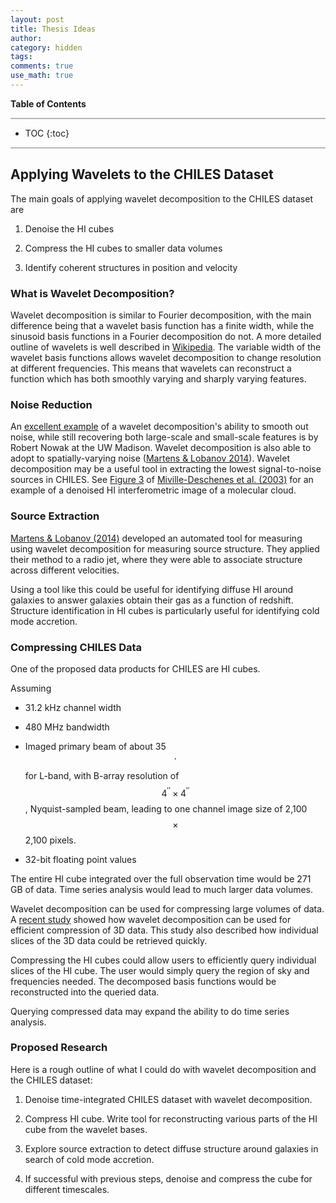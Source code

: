 ```yaml
---
layout: post
title: Thesis Ideas
author:
category: hidden
tags: 
comments: true
use_math: true
---
```


**Table of Contents**

<hr style="height:2px; background-color:#b6b6b6"/>

* TOC
{:toc}

<hr style="height:2px; background-color:#b6b6b6"/>

## Applying Wavelets to the CHILES Dataset

The main goals of applying wavelet decomposition to the CHILES dataset are

1. Denoise the HI cubes

2. Compress the HI cubes to smaller data volumes

3. Identify coherent structures in position and velocity

### What is Wavelet Decomposition?

Wavelet decomposition is similar to Fourier decomposition, with the main
difference being that a wavelet basis function has a finite width, while the
sinusoid basis functions in a Fourier decomposition do not. A more detailed
outline of wavelets is well described in
[Wikipedia](https://en.wikipedia.org/wiki/Wavelet_transform#Basic_idea). The
variable width of the wavelet basis functions allows wavelet decomposition to
change resolution at different frequencies. This means that wavelets can
reconstruct a function which has both smoothly varying and sharply varying
features.

### Noise Reduction

An [excellent
example](http://ieeexplore.ieee.org/xpls/icp.jsp?arnumber=4294171#fig_3) of a
wavelet decomposition's ability to smooth out noise, while still recovering
both large-scale and small-scale features is by Robert Nowak at the UW
Madison.  Wavelet decomposition is also able to adopt to spatially-varying
noise ([Martens & Lobanov
2014](http://www.aanda.org/articles/aa/full_html/2015/02/aa24566-14/aa24566-14.html#S5)).
Wavelet decomposition may be a useful tool in extracting the lowest
signal-to-noise sources in CHILES. See [Figure
3](http://www.aanda.org/articles/aa/full/2003/45/aa3462/aa3462.html) of
[Miville-Deschenes et al.
(2003)](http://www.aanda.org/articles/aa/full/2003/45/aa3462/aa3462.html) for
an example of a denoised HI interferometric image of a molecular cloud.

### Source Extraction

[Martens & Lobanov
(2014)](http://www.aanda.org/articles/aa/full_html/2015/02/aa24566-14/aa24566-14.html#S20)
developed an automated tool for measuring using wavelet decomposition for
measuring source structure. They applied their method to a radio jet, where
they were able to associate structure across different velocities.

Using a tool like this could be useful for identifying diffuse HI around
galaxies to answer galaxies obtain their gas as a function of redshift.
Structure identification in HI cubes is particularly useful for identifying
cold mode accretion.

### Compressing CHILES Data

One of the proposed data products for CHILES are HI cubes.

Assuming

+ 31.2 kHz channel width

+ 480 MHz bandwidth

+ Imaged primary beam of about 35$$^\prime$$ for L-band, with B-array
  resolution of $$4^{\prime\prime} \times 4^{\prime\prime}$$, Nyquist-sampled
  beam, leading to one channel image size of 2,100 $$\times$$ 2,100
  pixels. 

+ 32-bit floating point values

The entire HI cube integrated over the full observation time would be 271 GB of
data. Time series analysis would lead to much larger data volumes.

Wavelet decomposition can be used for compressing large volumes of data. A
[recent
study](http://ieeexplore.ieee.org/stamp/stamp.jsp?arnumber=1677122&tag=1)
showed how wavelet decomposition can be used for efficient compression of 3D
data. This study also described how individual slices of the 3D data could be
retrieved quickly.

Compressing the HI cubes could allow users to efficiently query individual
slices of the HI cube. The user would simply query the region of sky and
frequencies needed. The decomposed basis functions would be reconstructed into
the queried data.

Querying compressed data may expand the ability to do time series analysis.

### Proposed Research

Here is a rough outline of what I could do with wavelet decomposition and the
CHILES dataset:

1. Denoise time-integrated CHILES dataset with wavelet decomposition.

2. Compress HI cube. Write tool for reconstructing various parts of the HI cube
   from the wavelet bases.

3. Explore source extraction to detect diffuse structure around galaxies in
   search of cold mode accretion.

4. If successful with previous steps, denoise and compress the cube for
   different timescales.


